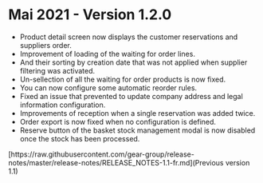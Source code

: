 # Mai 2021 - Version 1.2.0

- Product detail screen now displays the customer reservations and suppliers order.
- Improvement of loading of the waiting for order lines.
- And their sorting by creation date that was not applied when supplier filtering was activated.
- Un-sellection of all the waiting for order products is now fixed.
- You can now configure some automatic reorder rules.
- Fixed an issue that prevented to update company address and legal information configuration.
- Improvements of reception when a single reservation was added twice.
- Order export is now fixed when no configuration is defined.
- Reserve button of the basket stock management modal is now disabled once the stock has been processed.

<div class="d-flex justify-content-end">
  <div>[https://raw.githubusercontent.com/gear-group/release-notes/master/release-notes/RELEASE_NOTES-1.1-fr.md](Previous version 1.1)</div>
</div>
